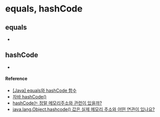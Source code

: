 # equals, hashCode

## equals
-

## hashCode
-

#### Reference
* [[Java] equals와 hashCode 함수](https://mangkyu.tistory.com/101)
* [자바 hashCode()](https://brunch.co.kr/@mystoryg/133)
* [hashCode는 정말 메모리주소와 관련이 있을까?](https://velog.io/@cieroyou/hashCode%EB%8A%94-%EC%A0%95%EB%A7%90-%EB%A9%94%EB%AA%A8%EB%A6%AC%EC%A3%BC%EC%86%8C%EC%99%80-%EA%B4%80%EB%A0%A8%EC%9D%B4-%EC%9E%88%EC%9D%84%EA%B9%8C)
* [java.lang.Object.hashcode() 값은 실제 메모리 주소와 어떤 연관이 있나요?](https://okky.kr/articles/1381057)